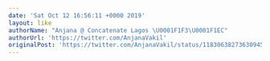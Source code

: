 ```yaml
---
date: 'Sat Oct 12 16:56:11 +0000 2019'
layout: like
authorName: "Anjana @ Concatenate Lagos \U0001F1F3\U0001F1EC"
authorUrl: 'https://twitter.com/AnjanaVakil'
originalPost: 'https://twitter.com/AnjanaVakil/status/1183063827363094529'
---
```

